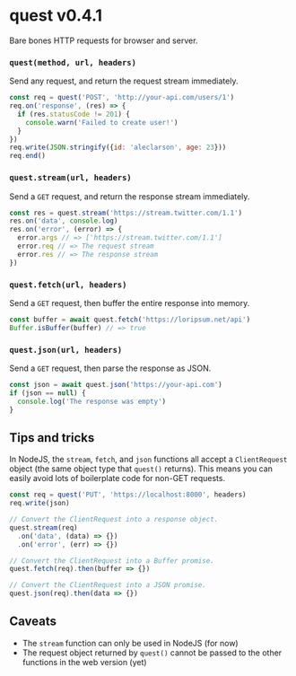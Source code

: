 
# quest v0.4.1

Bare bones HTTP requests for browser and server.

### `quest(method, url, headers)`

Send any request, and return the request stream immediately.

```js
const req = quest('POST', 'http://your-api.com/users/1')
req.on('response', (res) => {
  if (res.statusCode != 201) {
    console.warn('Failed to create user!')
  }
})
req.write(JSON.stringify({id: 'aleclarson', age: 23}))
req.end()
```

### `quest.stream(url, headers)`

Send a `GET` request, and return the response stream immediately.

```js
const res = quest.stream('https://stream.twitter.com/1.1')
res.on('data', console.log)
res.on('error', (error) => {
  error.args // => ['https://stream.twitter.com/1.1']
  error.req // => The request stream
  error.res // => The response stream
})
```

### `quest.fetch(url, headers)`

Send a `GET` request, then buffer the entire response into memory.

```js
const buffer = await quest.fetch('https://loripsum.net/api')
Buffer.isBuffer(buffer) // => true
```

### `quest.json(url, headers)`

Send a `GET` request, then parse the response as JSON.

```js
const json = await quest.json('https://your-api.com')
if (json == null) {
  console.log('The response was empty')
}
```

## Tips and tricks

In NodeJS, the `stream`, `fetch`, and `json` functions all accept a `ClientRequest` object (the same object type that `quest()` returns). This means you can easily avoid lots of boilerplate code for non-GET requests.

```js
const req = quest('PUT', 'https://localhost:8000', headers)
req.write(json)

// Convert the ClientRequest into a response object.
quest.stream(req)
  .on('data', (data) => {})
  .on('error', (err) => {})

// Convert the ClientRequest into a Buffer promise.
quest.fetch(req).then(buffer => {})

// Convert the ClientRequest into a JSON promise.
quest.json(req).then(data => {})
```

## Caveats

- The `stream` function can only be used in NodeJS (for now)
- The request object returned by `quest()` cannot be passed
  to the other functions in the web version (yet)

